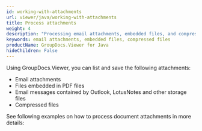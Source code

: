 ```yaml
---
id: working-with-attachments
url: viewer/java/working-with-attachments
title: Process attachments
weight: 4
description: "Processing email attachments, embedded files, and compressed files with GroupDocs.Viewer for Java"
keywords: email attachments, embedded files, compressed files
productName: GroupDocs.Viewer for Java
hideChildren: False
---
```


Using GroupDocs.Viewer, you can list and save the following attachments:

* Email attachments
* Files embedded in PDF files
* Email messages contained by Outlook, LotusNotes and other storage files
* Compressed files

See following examples on how to process document attachments in more details:
